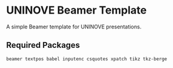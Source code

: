 # UNINOVE Beamer Template

A simple Beamer template for UNINOVE presentations.

## Required Packages

```bash
beamer textpos babel inputenc csquotes xpatch tikz tkz-berge
```
